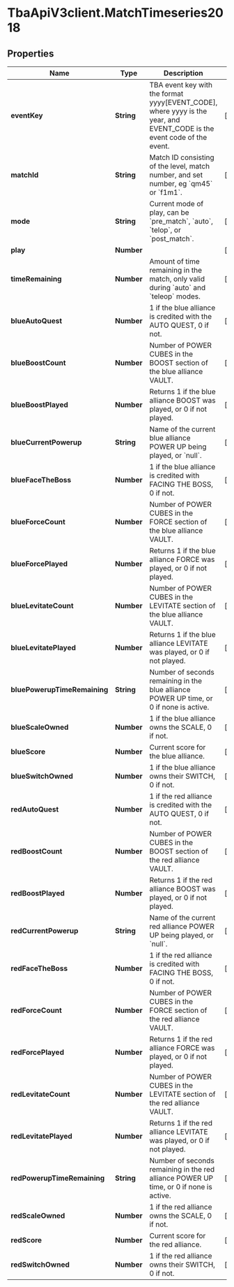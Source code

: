 # TbaApiV3client.MatchTimeseries2018

## Properties

Name | Type | Description | Notes
------------ | ------------- | ------------- | -------------
**eventKey** | **String** | TBA event key with the format yyyy[EVENT_CODE], where yyyy is the year, and EVENT_CODE is the event code of the event. | [optional] 
**matchId** | **String** | Match ID consisting of the level, match number, and set number, eg &#x60;qm45&#x60; or &#x60;f1m1&#x60;. | [optional] 
**mode** | **String** | Current mode of play, can be &#x60;pre_match&#x60;, &#x60;auto&#x60;, &#x60;telop&#x60;, or &#x60;post_match&#x60;. | [optional] 
**play** | **Number** |  | [optional] 
**timeRemaining** | **Number** | Amount of time remaining in the match, only valid during &#x60;auto&#x60; and &#x60;teleop&#x60; modes. | [optional] 
**blueAutoQuest** | **Number** | 1 if the blue alliance is credited with the AUTO QUEST, 0 if not. | [optional] 
**blueBoostCount** | **Number** | Number of POWER CUBES in the BOOST section of the blue alliance VAULT. | [optional] 
**blueBoostPlayed** | **Number** | Returns 1 if the blue alliance BOOST was played, or 0 if not played. | [optional] 
**blueCurrentPowerup** | **String** | Name of the current blue alliance POWER UP being played, or &#x60;null&#x60;. | [optional] 
**blueFaceTheBoss** | **Number** | 1 if the blue alliance is credited with FACING THE BOSS, 0 if not. | [optional] 
**blueForceCount** | **Number** | Number of POWER CUBES in the FORCE section of the blue alliance VAULT. | [optional] 
**blueForcePlayed** | **Number** | Returns 1 if the blue alliance FORCE was played, or 0 if not played. | [optional] 
**blueLevitateCount** | **Number** | Number of POWER CUBES in the LEVITATE section of the blue alliance VAULT. | [optional] 
**blueLevitatePlayed** | **Number** | Returns 1 if the blue alliance LEVITATE was played, or 0 if not played. | [optional] 
**bluePowerupTimeRemaining** | **String** | Number of seconds remaining in the blue alliance POWER UP time, or 0 if none is active. | [optional] 
**blueScaleOwned** | **Number** | 1 if the blue alliance owns the SCALE, 0 if not. | [optional] 
**blueScore** | **Number** | Current score for the blue alliance. | [optional] 
**blueSwitchOwned** | **Number** | 1 if the blue alliance owns their SWITCH, 0 if not. | [optional] 
**redAutoQuest** | **Number** | 1 if the red alliance is credited with the AUTO QUEST, 0 if not. | [optional] 
**redBoostCount** | **Number** | Number of POWER CUBES in the BOOST section of the red alliance VAULT. | [optional] 
**redBoostPlayed** | **Number** | Returns 1 if the red alliance BOOST was played, or 0 if not played. | [optional] 
**redCurrentPowerup** | **String** | Name of the current red alliance POWER UP being played, or &#x60;null&#x60;. | [optional] 
**redFaceTheBoss** | **Number** | 1 if the red alliance is credited with FACING THE BOSS, 0 if not. | [optional] 
**redForceCount** | **Number** | Number of POWER CUBES in the FORCE section of the red alliance VAULT. | [optional] 
**redForcePlayed** | **Number** | Returns 1 if the red alliance FORCE was played, or 0 if not played. | [optional] 
**redLevitateCount** | **Number** | Number of POWER CUBES in the LEVITATE section of the red alliance VAULT. | [optional] 
**redLevitatePlayed** | **Number** | Returns 1 if the red alliance LEVITATE was played, or 0 if not played. | [optional] 
**redPowerupTimeRemaining** | **String** | Number of seconds remaining in the red alliance POWER UP time, or 0 if none is active. | [optional] 
**redScaleOwned** | **Number** | 1 if the red alliance owns the SCALE, 0 if not. | [optional] 
**redScore** | **Number** | Current score for the red alliance. | [optional] 
**redSwitchOwned** | **Number** | 1 if the red alliance owns their SWITCH, 0 if not. | [optional] 


